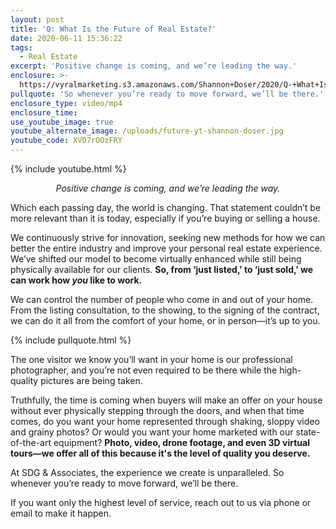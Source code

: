```yaml
---
layout: post
title: 'Q: What Is the Future of Real Estate?'
date: 2020-06-11 15:36:22
tags:
  - Real Estate
excerpt: 'Positive change is coming, and we’re leading the way.'
enclosure: >-
  https://vyralmarketing.s3.amazonaws.com/Shannon+Doser/2020/Q-+What+Is+the+Future+of+Real+Estate_.mp4
pullquote: 'So whenever you’re ready to move forward, we’ll be there.'
enclosure_type: video/mp4
enclosure_time:
use_youtube_image: true
youtube_alternate_image: /uploads/future-yt-shannon-doser.jpg
youtube_code: XVD7rOOzFRY
---
```


{% include youtube.html %}

<p style="text-align:center"><em>Positive change is coming, and we’re leading the way.</em></p>

Which each passing day, the world is changing. That statement couldn’t be more relevant than it is today, especially if you’re buying or selling a house.&nbsp;

We continuously strive for innovation, seeking new methods for how we can better the entire industry and improve your personal real estate experience. We’ve shifted our model to become virtually enhanced while still being physically available for our clients. <strong>So, from ‘just listed,’ to ‘just sold,’ we can work how <em>you</em> like to work.</strong>

We can control the number of people who come in and out of your home. From the listing consultation, to the showing, to the signing of the contract, we can do it all from the comfort of your home, or in person—it’s up to you.&nbsp;

{% include pullquote.html %}

The one visitor we know you’ll want in your home is our professional photographer, and you’re not even required to be there while the high-quality pictures are being taken.&nbsp;

Truthfully, the time is coming when buyers will make an offer on your house without ever physically stepping through the doors, and when that time comes, do you want your home represented through shaking, sloppy video and grainy photos? Or would you want your home marketed with our state-of-the-art equipment? **Photo, video, drone footage, and even 3D virtual tours—we offer all of this because it's the level of quality you deserve.**

At SDG & Associates, the experience we create is unparalleled. So whenever you’re ready to move forward, we’ll be there.&nbsp;

If you want only the highest level of service, reach out to us via phone or email to make it happen.